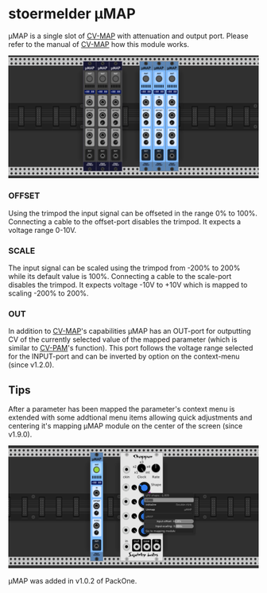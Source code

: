 # stoermelder µMAP

µMAP is a single slot of [CV-MAP](./CVMap.md) with attenuation and output port. Please refer to the manual of [CV-MAP](./CVMap.md) how this module works.

![µMAP Intro](./CVMapMicro-intro.png)

### OFFSET

Using the trimpod the input signal can be offseted in the range 0% to 100%. Connecting a cable to the offset-port disables the trimpod. It expects a voltage range 0-10V.

### SCALE

The input signal can be scaled using the trimpod from -200% to 200% while its default value is 100%. Connecting a cable to the scale-port disables the trimpod. It expects voltage -10V to +10V which is mapped to scaling -200% to 200%.

### OUT

In addition to [CV-MAP](./CVMap.md)'s capabilities µMAP has an OUT-port for outputting CV of the currently selected value of the mapped parameter (which is similar to [CV-PAM](./CVPam.md)'s function). This port follows the voltage range selected for the INPUT-port and can be inverted by option on the context-menu (since v1.2.0).

## Tips

<a name="target-context"></a>
After a parameter has been mapped the parameter's context menu is extended with some addtional menu items allowing quick adjustments and centering it's mapping µMAP module on the center of the screen (since v1.9.0).

![µMAP context menu](./CVMapMicro-target.png)

µMAP was added in v1.0.2 of PackOne.
